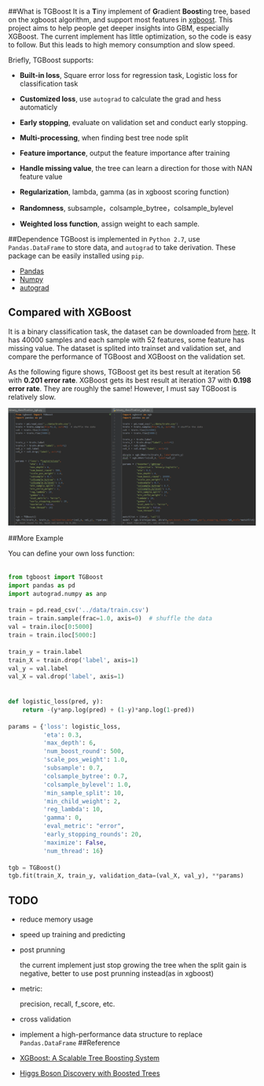 
##What is TGBoost
It is a **T**iny implement of **G**radient **Boost**ing tree, based on the xgboost algorithm, and support most features in [xgboost](https://github.com/dmlc/xgboost). This project aims to help people get deeper insights into GBM, especially XGBoost. The current implement has little optimization, so the code is easy to follow. But this leads to high memory consumption and slow speed. 

Briefly, TGBoost supports:

- **Built-in loss**, Square error loss for regression task, Logistic loss for classification task

- **Customized loss**, use `autograd` to calculate the grad and hess automaticly

- **Early stopping**, evaluate on validation set and conduct early stopping.

- **Multi-processing**, when finding best tree node split
	
- **Feature importance**, output the feature importance after training
	
- **Handle missing value**, the tree can learn a direction for those with NAN feature value 

- **Regularization**, lambda, gamma (as in xgboost scoring function)

- **Randomness**, subsample，colsample_bytree，colsample_bylevel
- **Weighted loss function**, assign weight to each sample.

##Dependence
TGBoost is implemented in `Python 2.7`, use `Pandas.DataFrame` to store data, and `autograd` to take derivation. These package can be easily installed using `pip`.

- [Pandas](https://github.com/pandas-dev/pandas)
- [Numpy](https://github.com/numpy/numpy)
- [autograd](https://github.com/HIPS/autograd)



## Compared with XGBoost

It is a binary classification task, the dataset can be downloaded from [here](http://pan.baidu.com/s/1c23gJkc). It has 40000 samples and each sample with 52 features, some feature has missing value. The dataset is splited into trainset and validation set, and compare the performance of TGBoost and XGBoost on the validation set.

As the following figure shows, TGBoost get its best result at iteration 56 with **0.201 error rate**. XGBoost gets  its best result at iteration 37 with **0.198 error rate**. They are roughly the same!  However, I must say TGBoost is relatively slow.

![](imgs/tgb_xgb.png)



##More Example

You can define your own loss function:

```python

from tgboost import TGBoost
import pandas as pd
import autograd.numpy as anp

train = pd.read_csv('../data/train.csv')
train = train.sample(frac=1.0, axis=0)  # shuffle the data
val = train.iloc[0:5000]
train = train.iloc[5000:]

train_y = train.label
train_X = train.drop('label', axis=1)
val_y = val.label
val_X = val.drop('label', axis=1)


def logistic_loss(pred, y):
    return -(y*anp.log(pred) + (1-y)*anp.log(1-pred))

params = {'loss': logistic_loss,
          'eta': 0.3,
          'max_depth': 6,
          'num_boost_round': 500,
          'scale_pos_weight': 1.0,
          'subsample': 0.7,
          'colsample_bytree': 0.7,
          'colsample_bylevel': 1.0,
          'min_sample_split': 10,
          'min_child_weight': 2,
          'reg_lambda': 10,
          'gamma': 0,
          'eval_metric': "error",
          'early_stopping_rounds': 20,
          'maximize': False,
          'num_thread': 16}

tgb = TGBoost()
tgb.fit(train_X, train_y, validation_data=(val_X, val_y), **params)

```

## TODO
- reduce memory usage
- speed up training and predicting

- post prunning

	the current implement just stop growing the tree when the split gain is negative, better to use post prunning instead(as in xgboost)

- metric: 
	
	precision, recall, f_score, etc.

- cross validation

- implement a high-performance data structure to replace `Pandas.DataFrame`
##Reference

- [XGBoost: A Scalable Tree Boosting System](https://arxiv.org/abs/1603.02754)
- [Higgs Boson Discovery with Boosted Trees](http://www.jmlr.org/proceedings/papers/v42/chen14.pdf)
